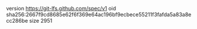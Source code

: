 version https://git-lfs.github.com/spec/v1
oid sha256:2667f9cd8685e62f6f369e64ac196bf9ecbece55211f3fafda5a83a8ecc286be
size 2951
